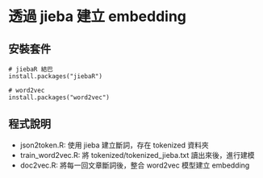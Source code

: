 # 透過 jieba 建立 embedding

## 安裝套件
```
# jiebaR 結巴
install.packages("jiebaR")

# word2vec
install.packages("word2vec")
```

## 程式說明
- json2token.R: 使用 jieba 建立斷詞，存在 tokenized 資料夾
- train_word2vec.R: 將 tokenized/tokenized_jieba.txt 讀出來後，進行建模
- doc2vec.R: 將每一回文章斷詞後，整合 word2vec 模型建立 embedding